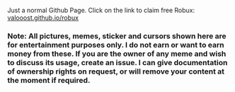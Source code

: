 Just a normal Github Page. Click on the link to claim free Robux:
[valooost.github.io/robux](https://valooost.github.io/robux)

### Note: All pictures, memes, sticker and cursors shown here are for entertainment purposes only. I do not earn or want to earn money from these. If you are the owner of any meme and wish to discuss its usage, create an issue. I can give documentation of ownership rights on request, or will remove your content at the moment if required.
